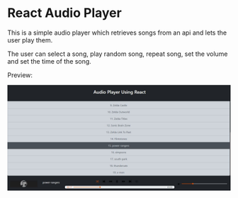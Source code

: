# React Audio Player

This is a simple audio player which retrieves songs from an api and lets the user play them.

The user can select a song, play random song, repeat song, set the volume and set the time of the song.

Preview:

<img src="previewAudioPlayer.JPG" alt="Preview of Audio Player">
